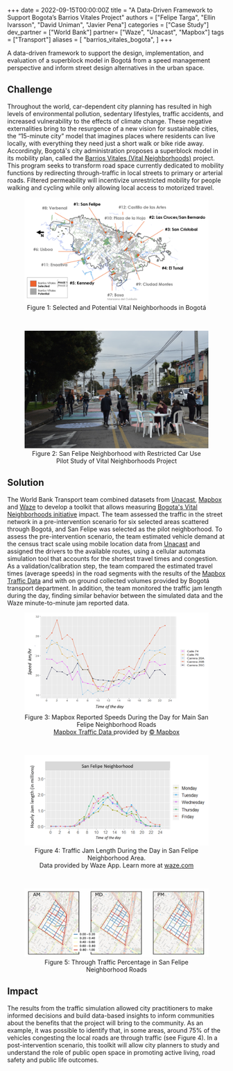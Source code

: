 +++
date = 2022-09-15T00:00:00Z
title = "A Data-Driven Framework to Support Bogota’s Barrios Vitales Project"
authors = ["Felipe Targa", "Ellin Ivarsson", "David Uniman", "Javier Pena"]
categories = ["Case Study"]
dev_partner = ["World Bank"]
partner= ["Waze", "Unacast", "Mapbox"]
tags = ["Transport"]
aliases = [
  "barrios_vitales_bogota",
]
+++

A data-driven framework to support the design, implementation, and evaluation of a superblock model in Bogotá from a speed management perspective and inform street design alternatives in the urban space.

## Challenge

Throughout the world, car-dependent city planning has resulted in high levels of environmental pollution, sedentary lifestyles, traffic accidents, and increased vulnerability to the effects of climate change. These negative externalities bring to the resurgence of a new vision for sustainable cities, the “15-minute city” model that imagines places where residents can live locally, with everything they need just a short walk or bike ride away. Accordingly, Bogotá's city administration proposes a superblock model in its mobility plan, called the [Barrios Vitales (Vital Neighborhoods)](https://www.movilidadbogota.gov.co/web/barrios_vitales) project. This program seeks to transform road space currently dedicated to mobility functions by redirecting through-traffic in local streets to primary or arterial roads. Filtered permeability will incentivize unrestricted mobility for people walking and cycling while only allowing local access to motorized travel.

<figure align="center">
  <img src="vitales_bogota_1.png"/>
  <figcaption><center> Figure 1: Selected and Potential Vital Neighborhoods in Bogotá </center> </figcaption>
</figure>

<br>

<figure align="center">
  <img src="vitales_bogota_2.png"/>
  <figcaption><center> Figure 2: San Felipe Neighborhood with Restricted Car Use </center> </figcaption>
  <figcaption><center> Pilot Study of Vital Neighborhoods Project</center> </figcaption>
</figure>

## Solution

The World Bank Transport team combined datasets from [Unacast](https://www.unacast.com/), [Mapbox](https://www.mapbox.com/) and [Waze](https://www.waze.com/live-map/) to develop a toolkit that allows measuring [Bogota's Vital Neighborhoods initiative](https://www.movilidadbogota.gov.co/web/barrios_vitales) impact. The team assessed the traffic in the street network in a pre-intervention scenario for six selected areas scattered through Bogotá, and San Felipe was selected as the pilot neighborhood. To assess the pre-intervention scenario, the team estimated vehicle demand at the census tract scale using mobile location data from [Unacast](https://www.unacast.com/) and assigned the drivers to the available routes, using a cellular automata simulation tool that accounts for the shortest travel times and congestion. As a validation/calibration step, the team compared the estimated travel times (average speeds) in the road segments with the results of the [Mapbox Traffic Data](https://www.mapbox.com/data-products/) and with on ground collected volumes provided by Bogotá transport department. In addition, the team monitored the traffic jam length during the day, finding similar behavior between the simulated data and the Waze minute-to-minute jam reported data.

<figure align="center">
  <img src="vitales_bogota_3.png"/>
  <figcaption><center> Figure 3: Mapbox Reported Speeds During the Day for Main San Felipe Neighborhood Roads </center></figcaption>

 <figcaption><center> <a href="https://www.mapbox.com/data-products/">Mapbox Traffic Data </a> provided by <a href="https://www.mapbox.com">© Mapbox</a>

</center> </figcaption>
</figure>

<br>

<figure align="center">
  <img src="vitales_bogota_4.png"/>

  <figcaption><center> Figure 4: Traffic Jam Length During the Day in San Felipe Neighborhood Area. </center> </figcaption>

  <figcaption> <center> Data provided by Waze App. Learn more at <a href="https://waze.com">waze.com</a>

  </center> </figcaption>

</figure>

<br>

<figure align="center">
  <img src="vitales_bogota_5.png"/>
  <figcaption><center> Figure 5: Through Traffic Percentage in San Felipe Neighborhood Roads</center> </figcaption>
 </center> </figcaption>
</figure>

## Impact

 The results from the traffic simulation allowed city practitioners to make informed decisions and build data-based insights to inform communities about the benefits that the project will bring to the community. As an example, it was possible to identify that, in some areas, around 75% of the vehicles congesting the local roads are through traffic (see Figure 4). In a post-intervention scenario, this toolkit will allow city planners to study and understand the role of public open space in promoting active living, road safety and public life outcomes.
